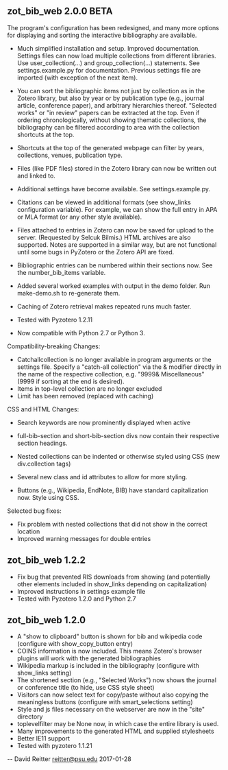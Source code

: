 zot_bib_web 2.0.0  BETA
-----------------------------------------

The program's configuration has been redesigned, and many more
options for displaying and sorting the interactive bibliography are available.


- Much simplified installation and setup.  Improved documentation.
  Settings files can now load multiple collections from different
  libraries.  Use user_collection(...) and group_collection(...)
  statements.  See settings.example.py for documentation.
  Previous settings file are imported (with exception of the next item).

- You can sort the bibliographic items not just
  by collection as in the Zotero library, but also by year or by
  publication type (e.g., journal article, conference paper), and
  arbitrary hierarchies thereof.   "Selected works" or "in
  review" papers can be extracted at the top.  Even if ordering chronologically,
  without showing thematic collections, the bibliography can be
  filtered according to area with the collection shortcuts at the top.

- Shortcuts at the top of the generated webpage can filter by years,
  collections, venues, publication type.

- Files (like PDF files) stored in the Zotero library can now be
  written out and linked to.

- Additional settings have become available.  See settings.example.py.

- Citations can be viewed in additional formats (see show_links
  configuration variable).  For example, we can show the full entry in
  APA or MLA format (or any other style available).

- Files attached to entries in Zotero can now be saved for upload to
  the server. (Requested by Selcuk Bilmis.)  HTML archives are also
  supported. Notes are supported in
  a similar way, but are not functional until some bugs in PyZotero or
  the Zotero API are fixed.

- Bibliographic entries can be numbered within their sections now.
  See the number_bib_items variable.

- Added several worked examples with output in the demo folder.
  Run make-demo.sh to re-generate them.

- Caching of Zotero retrieval makes repeated runs much faster.

- Tested with Pyzotero 1.2.11
- Now compatible with Python 2.7 or Python 3.

Compatibility-breaking Changes:

- Catchallcollection is no longer available in program arguments or
the settings file.  Specify a "catch-all collection" via the &
modifier directly in the name of the respective collection,
e.g. "9999& Miscellaneous" (9999 if sorting at the end is desired).
- Items in top-level collection are no longer excluded
- Limit has been removed (replaced with caching)

CSS  and HTML Changes:

- Search keywords are now prominently displayed when active

- full-bib-section and short-bib-section divs now contain their
respective section headings.

- Nested collections can be indented or otherwise styled using CSS
  (new div.collection tags)

- Several new class and id attributes to allow for more styling.

- Buttons (e.g., Wikipedia, EndNote, BIB) have standard capitalization
now.  Style using CSS.


Selected bug fixes:

- Fix problem with nested collections that did not show in the correct location
- Improved warning messages for double entries


zot_bib_web 1.2.2
-----------------------------------------
- Fix bug that prevented RIS downloads from showing
  (and potentially other elements included in show_links depending on capitalization)
- Improved instructions in settings example file
- Tested with Pyzotero 1.2.0 and Python 2.7


zot_bib_web 1.2.0
-----------------------------------------

- A "show to clipboard" button is shown for bib and wikipedia code (configure with show_copy_button entry)
- COINS information is now included.  This means Zotero's browser plugins will work with the generated bibliographies
- Wikipedia markup is included in the bibliography (configure with show_links setting)
- The shortened section (e.g., "Selected Works") now shows the journal or conference title  (to hide, use CSS style sheet)
- Visitors can now select text for copy/paste without also copying the meaningless buttons (configure with smart_selections setting)
- Style and js files necessary on the webserver are now in the "site" directory
- toplevelfilter may be None now, in which case the entire library is used.
- Many improvements to the generated HTML and supplied stylesheets
- Better IE11 support
- Tested with pyzotero 1.1.21

-- David Reitter <reitter@psu.edu> 2017-01-28
